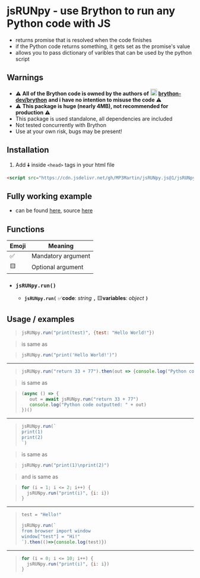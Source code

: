 # jsRUNpy - use Brython to run any Python code with JS
* returns promise that is resolved when the code finishes
* if the Python code returns something, it gets set as the promise's value
* allows you to pass dictionary of varibles that can be used by the python script

## Warnings
* ⚠ **All of the Brython code is owned by the authors of** [<img src="https://camo.githubusercontent.com/b079fe922f00c4b86f1b724fbc2e8141c468794ce8adbc9b7456e5e1ad09c622/68747470733a2f2f6564656e742e6769746875622e696f2f537570657254696e7949636f6e732f696d616765732f7376672f6769746875622e737667" alt="gh" width="18"/>](https://github.com/brython-dev/brython) **[brython-dev/brython](https://github.com/brython-dev/brython)** **and i have no intention to misuse the code** ⚠
* ⚠ **This package is huge (nearly 4MB), not recommended for production** ⚠
* This package is used standalone, all dependencies are included
* Not tested concurrently with Brython
* Use at your own risk, bugs may be present!

## Installation
1. Add **🠇** inside `<head>` tags in your html file
```html
<script src="https://cdn.jsdelivr.net/gh/MP3Martin/jsRUNpy.js@1/jsRUNpy.min.js"></script>
```

## Fully working example
* can be found [here](https://codesandbox.io/s/github/MP3Martin/jsRUNpy.js/tree/main/examples/example-multiply?file=/index.html), source [here](https://github.com/MP3Martin/jsRUNpy.js/blob/main/examples/example-multiply/index.html)

## Functions

|Emoji|Meaning|
|--|--|
|✅|Mandatory argument|
|🟨|Optional argument|

* ### **`jsRUNpy.run()`**
  * **`jsRUNpy.run(`** ✅**code**: *string* **`,`** 🟨**variables**: *object* **`)`**

## Usage / examples
> ```js
> jsRUNpy.run("print(test)", {test: "Hello World!"}) 
> ```

> is same as

> ```js
> jsRUNpy.run("print('Hello World!')") 
> ```

---

> ```js
> jsRUNpy.run("return 33 + 77").then(out => {console.log("Python code outputted: " + out)})
> ```

> is same as

> ```js
> (async () => {
>    out = await jsRUNpy.run("return 33 + 77")
>    console.log("Python code outputted: " + out)
> })()
> ```

---

> ```js
> jsRUNpy.run(`
> print(1)
> print(2)
> `)
> ```

> is same as

> ```js
> jsRUNpy.run("print(1)\nprint(2)")
> ```

> and is same as

> ```js
> for (i = 1; i <= 2; i++) {
>   jsRUNpy.run("print(i)", {i: i})
> }
> ```

---

> ```js
> test = "Hello!"
> 
> jsRUNpy.run(`
> from browser import window
> window["test"] = "Hi!"
> `).then(()=>{console.log(test)})
> ```

---

> ```js
> for (i = 0; i <= 10; i++) {
>   jsRUNpy.run("print(i)", {i: i})
> }
> ```
